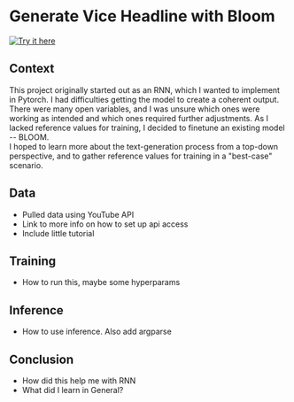 # Generate Vice Headline with Bloom
[![Try it here](https://img.shields.io/badge/%F0%9F%A4%97-Try%20it%20here!-yellow)](https://huggingface.co/spaces/marcderbauer/vice-headlines)
  


## Context
This project originally started out as an RNN, which I wanted to implement in Pytorch. 
I had difficulties getting the model to create a coherent output. There were many open variables, and I was unsure which ones were working as intended and which ones required further adjustments.
As I lacked reference values for training, I decided to finetune an existing model -- BLOOM.  
I hoped to learn more about the text-generation process from a top-down perspective, and to gather reference values for training in a "best-case" scenario.  
  
## Data
- Pulled data using YouTube API
- Link to more info on how to set up api access
- Include little tutorial

## Training
- How to run this, maybe some hyperparams

## Inference
- How to use inference. Also add argparse

## Conclusion
- How did this help me with RNN
- What did I learn in General?
